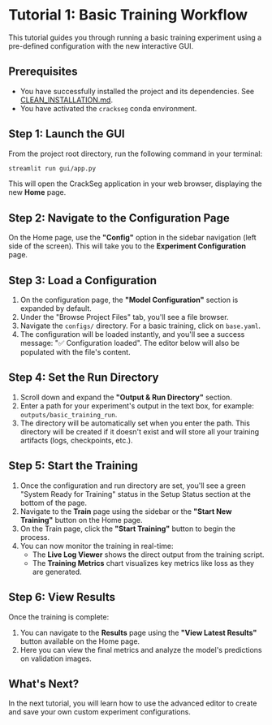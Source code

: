 # Tutorial 1: Basic Training Workflow

This tutorial guides you through running a basic training experiment using a
pre-defined configuration with the new interactive GUI.

## Prerequisites

- You have successfully installed the project and its dependencies. See
  [CLEAN_INSTALLATION.md](../../guides/CLEAN_INSTALLATION.md).
- You have activated the `crackseg` conda environment.

## Step 1: Launch the GUI

From the project root directory, run the following command in your terminal:

```bash
streamlit run gui/app.py
```

This will open the CrackSeg application in your web browser, displaying the new
**Home** page.

## Step 2: Navigate to the Configuration Page

On the Home page, use the **"Config"** option in the sidebar navigation (left side of the screen).
This will take you to the **Experiment Configuration** page.

## Step 3: Load a Configuration

1. On the configuration page, the **"Model Configuration"** section is
    expanded by default.
2. Under the "Browse Project Files" tab, you'll see a file browser.
3. Navigate the `configs/` directory. For a basic training, click on
    `base.yaml`.
4. The configuration will be loaded instantly, and you'll see a success
    message: "✅ Configuration loaded". The editor below will also be
    populated with the file's content.

## Step 4: Set the Run Directory

1. Scroll down and expand the **"Output & Run Directory"** section.
2. Enter a path for your experiment's output in the text box, for example:
    `outputs/basic_training_run`.
3. The directory will be automatically set when you enter the path. This directory
    will be created if it doesn't exist and will store all your training artifacts
    (logs, checkpoints, etc.).

## Step 5: Start the Training

1. Once the configuration and run directory are set, you'll see a green "System Ready for Training"
    status in the Setup Status section at the bottom of the page.
2. Navigate to the **Train** page using the sidebar or the **"Start New Training"** button
    on the Home page.
3. On the Train page, click the **"Start Training"** button to begin the process.
4. You can now monitor the training in real-time:
    - The **Live Log Viewer** shows the direct output from the training
      script.
    - The **Training Metrics** chart visualizes key metrics like loss as
      they are generated.

## Step 6: View Results

Once the training is complete:

1. You can navigate to the **Results** page using the **"View Latest Results"**
    button available on the Home page.
2. Here you can view the final metrics and analyze the model's predictions on
    validation images.

## What's Next?

In the next tutorial, you will learn how to use the advanced editor to create
and save your own custom experiment configurations.
